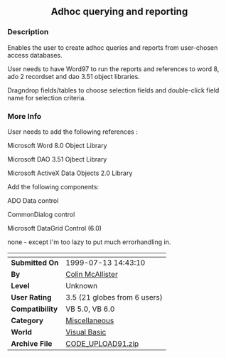 ﻿<div align="center">

## Adhoc querying and reporting


</div>

### Description

Enables the user to create adhoc queries and reports from user-chosen access databases.

User needs to have Word97 to run the reports and references to word 8, ado 2 recordset and dao 3.51 object libraries.

Dragndrop fields/tables to choose selection fields and double-click field name for selection criteria.
 
### More Info
 
User needs to add the following references :

Microsoft Word 8.0 Object Library

Microsoft DAO 3.51 Ojbect Library

Microsoft ActiveX Data Objects 2.0 Library

Add the following components:

ADO Data control

CommonDialog control

Microsoft DataGrid Control (6.0)

none - except I'm too lazy to put much errorhandling in.


<span>             |<span>
---                |---
**Submitted On**   |1999-07-13 14:43:10
**By**             |[Colin McAllister](https://github.com/Planet-Source-Code/PSCIndex/blob/master/ByAuthor/colin-mcallister.md)
**Level**          |Unknown
**User Rating**    |3.5 (21 globes from 6 users)
**Compatibility**  |VB 5\.0, VB 6\.0
**Category**       |[Miscellaneous](https://github.com/Planet-Source-Code/PSCIndex/blob/master/ByCategory/miscellaneous__1-1.md)
**World**          |[Visual Basic](https://github.com/Planet-Source-Code/PSCIndex/blob/master/ByWorld/visual-basic.md)
**Archive File**   |[CODE\_UPLOAD91\.zip](https://github.com/Planet-Source-Code/colin-mcallister-adhoc-querying-and-reporting__1-2463/archive/master.zip)








